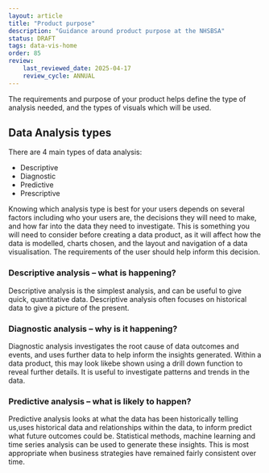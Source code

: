```yaml
---
layout: article
title: "Product purpose"
description: "Guidance around product purpose at the NHSBSA"
status: DRAFT
tags: data-vis-home
order: 85
review:
    last_reviewed_date: 2025-04-17
    review_cycle: ANNUAL
---
```

The requirements and purpose of your product helps define the type of analysis needed, and the types of visuals which will be used.  
  
## Data Analysis types  
  
There are 4 main types of data analysis:  
  
- Descriptive 
- Diagnostic 
- Predictive 
- Prescriptive  
  
Knowing which analysis type is best for your users depends on several factors including who your users are, the decisions they will need to make, and how far into the data they need to investigate. This is something you will need to consider before creating a data product, as it will affect how the data is modelled, charts chosen, and the layout and navigation of a data visualisation. The requirements of the user should help inform this decision.  
  
### Descriptive analysis – what is happening?  
  
Descriptive analysis is the simplest analysis, and can be useful to give quick, quantitative data. Descriptive analysis often focuses on historical data to give a picture of the present. 

### Diagnostic analysis – why is it happening? 

Diagnostic analysis investigates the root cause of data outcomes and events, and uses further data to help inform the insights generated. Within a data product, this may look likebe shown using a drill down function to reveal further details. It is useful to investigate patterns and trends in the data. 
  
### Predictive analysis – what is likely to happen? 

Predictive analysis looks at what the data has been historically telling us,uses historical data and relationships within the data, to inform predict what future outcomes could be. Statistical methods, machine learning and time series analysis can be used to generate these insights. This is most appropriate when business strategies have remained fairly consistent over time. 